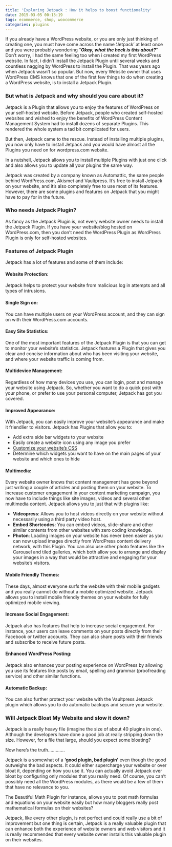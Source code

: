 ```yaml
---
title: 'Exploring Jetpack : How it helps to boost functionality'
date: 2015-03-05 00:13:19
tags: ecommerce, shop, woocommerce
categories: plugins
---
```


If you already have a WordPress website, or you are only just thinking of creating one, you must have come across the name ‘Jetpack’ at least once and you were probably wondering “***Okay, what the heck is this about?***” Don’t worry, i had the same feeling too when i created my first WordPress website. In fact, i didn’t install the Jetpack Plugin until several weeks and countless nagging by WordPress to install the Plugin. That was years ago when Jetpack wasn’t so popular. But now, every Website owner that uses WordPress CMS knows that one of the first few things to do when creating a WordPress website, is to install a Jetpack Plugin.

<!-- more -->

### But what is Jetpack and why should you care about it?

Jetpack is a Plugin that allows you to enjoy the features of WordPress on your self-hosted website. Before Jetpack, people who created self-hosted websites and wished to enjoy the benefits of WordPress Content Management System had to install dozens of separate Plugins. This rendered the whole system a tad bit complicated for users.

But then, Jetpack came to the rescue. Instead of installing multiple plugins, you now only have to install Jetpack and you would have almost all the Plugins you need on for wordpress.com website.

In a nutshell, Jetpack allows you to install multiple Plugins with just one click and also allows you to update all your plugins the same way.

Jetpack was created by a company known as Automattic, the same people behind WordPress.com, Akismet and Vaultpress. It’s free to install Jetpack on your website, and it’s also completely free to use most of its features. However, there are some plugins and features on Jetpack that you might have to pay for in the future.

### Who needs Jetpack Plugin?

As fancy as the Jetpack Plugin is, not every website owner needs to install the Jetpack Plugin. If you have your website/blog hosted on WordPress.com, then you don’t need the WordPress Plugin as WordPress Plugin is only for self-hosted websites.

### Features of Jetpack Plugin

Jetpack has a lot of features and some of them include:

#### **Website Protection:**

Jetpack helps to protect your website from malicious log in attempts and all types of intrusions.

#### **Single Sign on:**

You can have multiple users on your WordPress account, and they can sign on with their WordPress.com accounts.

<amp-img src="stats.png" width="650" height="300" alt="Jetpack stats" layout="responsive"></amp-img>

#### **Easy Site Statistics:**

One of the most important features of the Jetpack Plugin is that you can get to monitor your website’s statistics. Jetpack features a Plugin that gives you clear and concise information about who has been visiting your website, and where your website traffic is coming from.

#### **Multidevice Management:**

Regardless of how many devices you use, you can login, post and manage your website using Jetpack. So, whether you want to do a quick post with your phone, or prefer to use your personal computer, Jetpack has got you covered.
<amp-img src="customcss.png" width="650" height="300" alt="Jetpack Custom CSS" layout="responsive"></amp-img>
<br/>
#### **Improved Appearance:**

With Jetpack, you can easily improve your website’s appearance and make it friendlier to visitors. Jetpack has Plugins that allow you to:

- Add extra side bar widgets to your website
- Easily create a website icon using any image you prefer
- [Customize your website’s CSS](https://bravokeyl.com/customize-our-site-using-custom-css/)
- Determine which widgets you want to have on the main pages of your website and which ones to hide

#### **Multimedia:**

Every website owner knows that content management has gone beyond just writing a couple of articles and posting them on your website. To increase customer engagement in your content marketing campaign, you now have to include things like site images, videos and several other multimedia content. Jetpack allows you to just that with plugins like:

- **Videopress**: Allows you to host videos directly on your website without necessarily using a third party video host.
- **Embed Shortcodes**: You can embed videos, slide-share and other similar contents from other websites with zero coding knowledge.
- **Photon**: Loading images on your website has never been easier as you can now upload images directly from WordPress content delivery network, with this Plugin. You can also use other photo features like the Carousel and tiled galleries, which both allow you to arrange and display your images in a way that would be attractive and engaging for your website’s visitors.

#### **Mobile Friendly Themes:**

These days, almost everyone surfs the website with their mobile gadgets and you really cannot do without a mobile optimized website. Jetpack allows you to install mobile friendly themes on your website for fully optimized mobile viewing.

#### **Increase Social Engagement:**

Jetpack also has features that help to increase social engagement. For instance, your users can leave comments on your posts directly from their Facebook or twitter accounts. They can also share posts with their friends and subscribe to receive future posts.

#### **Enhanced WordPress Posting:**

Jetpack also enhances your posting experience on WordPress by allowing you use its features like posts by email, spelling and grammar (proofreading service) and other similar functions.

#### **Automatic Backup:**

You can also further protect your website with the Vaultpress Jetpack plugin which allows you to do automatic backups and secure your website.

### Will Jetpack Bloat My Website and slow it down?

Jetpack is a really heavy file (imagine the size of about 40 plugins in one). Although the developers have done a good job at really stripping down the size. However, for a file that large, should you expect some bloating?

Now here’s the truth………….

Jetpack is a somewhat of a **‘good plugin, bad plugin’** even though the good outweighs the bad aspects. It could either supercharge your website or over bloat it, depending on how you use it. You can actually avoid Jetpack over bloat by configuring only modules that you really need. Of course, you can’t possibly need all the WordPress modules, as there would be a few of them that have no relevance to you.

The Beautiful Math Plugin for instance, allows you to post math formulas and equations on your website easily but how many bloggers really post mathematical formulas on their websites?

Jetpack, like every other plugin, is not perfect and could really use a bit of improvement but one thing is certain, Jetpack is a really valuable plugin that can enhance both the experience of website owners and web visitors and it is really recommended that every website owner installs this valuable plugin on their websites.
